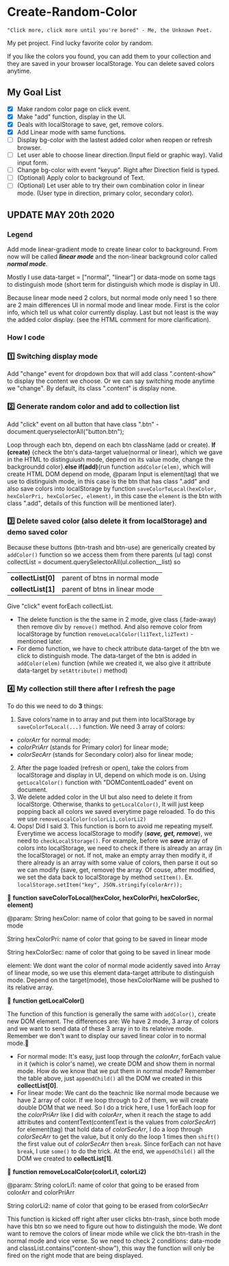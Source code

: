 # Create-Random-Color

```
"Click more, click more until you're bored" - Me, the Unknown Poet.
```

My pet project. Find lucky favorite color by random.

If you like the colors you found, you can add them to your collection and they are saved in your browser localStorage. You can delete saved colors anytime.

## My Goal List

- [x] Make random color page on click event.
- [x] Make "add" function, display in the UI.
- [x] Deals with localStorage to save, get, remove colors.
- [x] Add Linear mode with same functions.
- [ ] Display bg-color with the lastest added color when reopen or refresh browser.
- [ ] Let user able to choose linear direction.(Input field or graphic way). Valid input form.
- [ ] Change bg-color with event "keyup". Right after Direction field is typed.
- [ ] \(Optional) Apply color to background of Text.
- [ ] \(Optional) Let user able to try their own combination color in linear mode. (User type in direction, primary color, secondary color).

## UPDATE MAY 20th 2020

### Legend

Add mode linear-gradient mode to create linear color to background. From now will be called **_linear mode_** and the non-linear background color called **_normal mode_**.

Mostly I use data-target = ["normal", "linear"] or data-mode on some tags to distinguish mode (short term for distinguish which mode is display in UI).

Because linear mode need 2 colors, but normal mode only need 1 so there are 2 main differences UI in normal mode and linear mode. First is the color info, which tell us what color currently display. Last but not least is the way the added color display. (see the HTML comment for more clarification).

### How I code

### :one: **Switching display mode**

Add "change" event for dropdown box that will add class ".content-show" to display the content we choose.
Or we can say switching mode anytime we "change". By default, its class ".content" is display none.

### :two: **Generate random color and add to collection list**

Add "click" event on all button that have class ".btn" - document.queryselectorAll("button.btn");

Loop through each btn, depend on each btn className (add or create). **If (create)** {check the btn's data-target value(normal or linear), which we gave in the HTML to distinguiush mode, depend on its value mode, change the backgroundd color}.**else if(add)**{run function `addColor(elem)`, which will create HTML DOM depend on mode, @param Input is element(tag) that we use to distinguish mode, in this case is the btn that has class ".add" and also save colors into localStorage by function `saveColorToLocal(hexColor, hexColorPri, hexColorSec, element)`, in this case the `element` is the btn with class ".add", details of this function will be mentioned later}.

### :three: **Delete saved color (also delete it from localStorage) and demo saved color**

Because these buttons (btn-trash and btn-use) are generically created by `addColor()` function so we access them from there parents (ul tag) const collectList = document.querySelectorAll(ul.collection\_\_list) so

|                    |                               |
| ------------------ | ----------------------------- |
| **collectList[0]** | parent of btns in normal mode |
| **collectList[1]** | parent of btns in linear mode |

Give "click" event forEach collectList.

- The delete function is the the same in 2 mode, give class (.fade-away) then remove div by `remove()` method. And also remove color from localStorage by function `removeLocalColor(li1Text,li2Text)` - mentioned later.
- For demo function, we have to check attribute data-target of the btn we click to distinguish mode. The data-target of the btn is added in `addColor(elem)` function (while we created it, we also give it attribute data-target by `setAttribute()` method)

### :four: **My collection still there after I refresh the page**

To do this we need to do **3** things:

1. Save colors'name in to array and put them into localStorage by `saveColorToLocal(...)` function. We need 3 array of colors:

- _colorArr_ for normal mode;
- _colorPriArr_ (stands for Primary color) for linear mode;
- _colorSecArr_ (stands for Secondary color) also for linear mode;

2. After the page loaded (refresh or open), take the colors from localStorage and display in UI, depend on which mode is on. Using `getLocalColor()` function with "DOMContentLoaded" event on document.
3. We delete added color in the UI but also need to delete it from localStorge. Otherwise, thanks to `getLocalColor()`, It will just keep popping back all colors we saved everytime page reloaded. To do this we use `removeLocalColor(colorLi1,colorLi2)`
4. Oops! Did I said 3. This function is born to avoid me repeating myself. Everytime we access localStorage to modify (**_save, get, remove_**), we need to `checkLocalStorage()`. For example, before we **_save_** array of colors into localStorage, we need to check if there is already an array (in the localStorage) or not. If not, make an empty array then modify it, if there already is an array with some value of colors, then parse it out so we can modify (save, get, remove) the array. Of couse, after modified, we set the data back to localStorage by method `setItem()`. Ex. `localStorage.setItem("key", JSON.stringify(colorArr));`

:floppy_disk: **function saveColorToLocal(hexColor, hexColorPri, hexColorSec, element)**

@param: String hexColor: name of color that going to be saved in normal mode

String hexColorPri: name of color that going to be saved in linear mode

String hexColorSec: name of color that going to be saved in linear mode

element: We dont want the color of normal mode acidently saved into Array of linear mode, so we use this element data-target attribute to distinguish mode. Depend on the target(mode), those hexColorName will be pushed to its relative array.

:key: **function getLocalColor()**

The function of this function is generally the same with `addColor()`, create new DOM element. The differences are:
We have 2 mode, 3 array of colors and we want to send data of these 3 array in to its relateive mode. Remember we don't want to display our saved linear color in to normal mode.:no_good:

- For normal mode: It's easy, just loop through the _colorArr_, forEach value in it (which is color's name), we create DOM and show them in normal mode. How do we know that we put them in normal mode? Remember the table above, just `appendChild()` all the DOM we created in this **collectList[0]**.
- For linear mode: We cant do the teachnic like normal mode because we have 2 array of color. If we loop through to 2 of them, we will create double DOM that we need. So I do a trick here, I use 1 forEach loop for the _colorPriArr_ like I did with _colorArr_, when it reach the stage to add attributes and contentText(contentText is the values from _colorSecArr_) for element(tag) that hold data of _colorSecArr_, I do a loop through _colorSecArr_ to get the value, but it only do the loop 1 times then `shift()` the first value out of _colorSecArr_ then `break`. Since forEach can not have `break`, I use `some()` to do the trick. At the end, we `appendChild()` all the DOM we created to **collectList[1]**.

:put_litter_in_its_place: **function removeLocalColor(colorLi1, colorLi2)**

@param: String colorLi1: name of color that going to be erased from colorArr and colorPriArr

String colorLi2: name of color that going to be erased from colorSecArr

This function is kicked off right after user clicks btn-trash, since both mode have this btn so we need to figure out how to distinguish the mode. We dont want to remove the colors of linear mode while we click the btn-trash in the normal mode and vice verse. So we need to check 2 conditions: data-mode and classList.contains("content-show"), this way the function will only be fired on the right mode that are being displayed.

